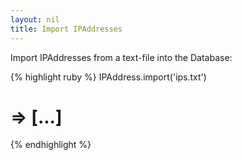 ```yaml
---
layout: nil
title: Import IPAddresses
---
```


Import IPAddresses from a text-file into the Database:

{% highlight ruby %}
IPAddress.import('ips.txt')
# => [...]
{% endhighlight %}
